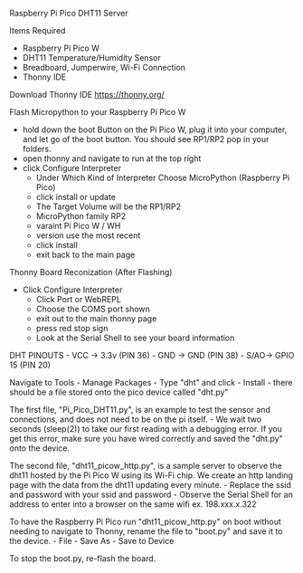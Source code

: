 Raspberry Pi Pico DHT11 Server

Items Required

- Raspberry Pi Pico W
- DHT11 Temperature/Humidity Sensor
- Breadboard, Jumperwire, Wi-Fi Connection
- Thonny IDE

Download Thonny IDE https://thonny.org/

Flash Micropython to your Raspberry Pi Pico W
- hold down the boot Button on the Pi Pico W, plug it into your computer, 
and let go of the boot button. You should see RP1/RP2 pop in your folders.
- open thonny and navigate to run at the top right
- click Configure Interpreter 
    - Under Which Kind of Interpreter Choose MicroPython (Raspberry Pi Pico)
    - click install or update
    - The Target Volume will be the RP1/RP2
    - MicroPython family RP2
    - varaint Pi Pico W / WH
    - version use the most recent
    - click install
    - exit back to the main page

Thonny Board Reconization (After Flashing)
- Click Configure Interpreter 
    - Click Port or WebREPL
    - Choose the COMS port shown
    - exit out to the main thonny page
    - press red stop sign 
    - Look at the Serial Shell to see your board information

DHT PINOUTS
    - VCC -> 3.3v (PIN 36)
    - GND -> GND (PIN 38)
    - S/AO-> GPIO 15 (PIN 20)

Navigate to Tools
    - Manage Packages
    - Type "dht" and click
    - Install
    - there should be a file stored onto the pico device called "dht.py"


The first file, "Pi_Pico_DHT11.py", is an example to test the sensor and connections, and does not need to be on the pi itself.
     - We wait two seconds (sleep(2)) to take our first reading with a debugging error.
       If you get this error, make sure you have wired correctly and saved the "dht.py" onto the device.


The second file, "dht11_picow_http.py", is a sample server to observe the dht11 hosted by the Pi Pico W using its Wi-Fi chip. 
We create an http landing page with the data from the dht11 updating every minute.
    - Replace the ssid and password with your ssid and password
    - Observe the Serial Shell for an address to enter into a browser on the same wifi
        ex. 198.xxx.x.322

 To have the Raspberry Pi Pico run "dht11_picow_http.py" on boot without needing to navigate to Thonny,
rename the file to "boot.py" and save it to the device.
    - File
        - Save As
        - Save to Device

To stop the boot.py, re-flash the board.